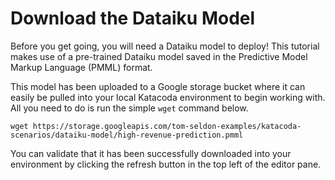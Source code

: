 
# Download the Dataiku Model

Before you get going, you will need a Dataiku model to deploy! This tutorial makes use of a pre-trained Dataiku model saved in the Predictive Model Markup Language (PMML) format.

This model has been uploaded to a Google storage bucket where it can easily be pulled into your local Katacoda environment to begin working with. All you need to do is run the simple `wget` command below.

```(bash)
wget https://storage.googleapis.com/tom-seldon-examples/katacoda-scenarios/dataiku-model/high-revenue-prediction.pmml

```

You can validate that it has been successfully downloaded into your environment by clicking the refresh button in the top left of the editor pane.
